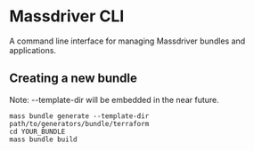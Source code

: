 # Massdriver CLI

A command line interface for managing Massdriver bundles and applications.

## Creating a new bundle

Note: --template-dir will be embedded in the near future.

```shell
mass bundle generate --template-dir path/to/generators/bundle/terraform
cd YOUR_BUNDLE
mass bundle build
````
